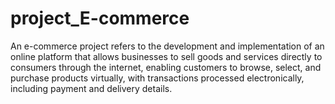 # project_E-commerce
An e-commerce project refers to the development and implementation of an online platform that allows businesses to sell goods and services directly to consumers through the internet, enabling customers to browse, select, and purchase products virtually, with transactions processed electronically, including payment and delivery details.
